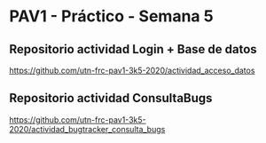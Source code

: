 # PAV1 - Práctico - Semana 5

## Repositorio actividad Login + Base de datos

https://github.com/utn-frc-pav1-3k5-2020/actividad_acceso_datos


## Repositorio actividad ConsultaBugs

https://github.com/utn-frc-pav1-3k5-2020/actividad_bugtracker_consulta_bugs